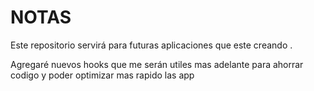 # NOTAS

Este repositorio servirá para futuras aplicaciones que este creando .

Agregaré nuevos hooks que me serán utiles mas adelante para ahorrar codigo y poder optimizar mas rapido las app